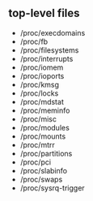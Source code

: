## top-level files

- /proc/execdomains
- /proc/fb
- /proc/filesystems
- /proc/interrupts
- /proc/iomem
- /proc/ioports
- /proc/kmsg
- /proc/locks
- /proc/mdstat
- /proc/meminfo
- /proc/misc
- /proc/modules
- /proc/mounts
- /proc/mtrr
- /proc/partitions
- /proc/pci
- /proc/slabinfo
- /proc/swaps
- /proc/sysrq-trigger
